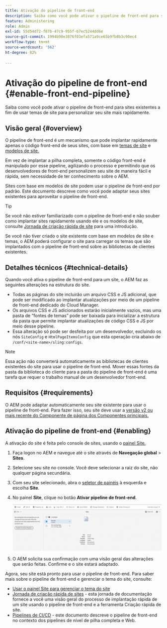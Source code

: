 ```yaml
---
title: Ativação do pipeline de front-end
description: Saiba como você pode ativar o pipeline de front-end para sites existentes a fim de usar temas de site para personalizar seu site mais rapidamente.
feature: Administering
role: Admin
exl-id: 55d54d72-f87b-47c9-955f-67ec5244dd6e
source-git-commit: 1994b90e3876f03efa571a9ce65b9fb8b3c90ec4
workflow-type: tm+mt
source-wordcount: '562'
ht-degree: 82%

---
```


# Ativação do pipeline de front-end {#enable-front-end-pipeline}

Saiba como você pode ativar o pipeline de front-end para sites existentes a fim de usar temas de site para personalizar seu site mais rapidamente.

## Visão geral {#overview}

O pipeline de front-end é um mecanismo que pode implantar rapidamente apenas o código front-end de seus sites, com base em [temas de site](site-themes.md) e [modelos de site.](site-templates.md)

Em vez de implantar a pilha completa, somente o código front-end é manipulado por esse pipeline, agilizando o processo e permitindo que os desenvolvedores de front-end personalizem seu site de maneira fácil e rápida, sem necessidade de ter conhecimento sobre o AEM.

Sites com base em modelos de site podem usar o pipeline de front-end por padrão. Este documento descreve como você pode adaptar seus sites existentes para aproveitar o pipeline de front-end.

>[!TIP]
>
>Se você não estiver familiarizado com o pipeline de front-end e não souber como implantar sites rapidamente usando ele e os modelos de site, consulte [Jornada de criação rápida de site](/help/journey-sites/quick-site/overview.md) para uma introdução.

Se você não tiver criado o site existente com base em modelos de site e temas, o AEM poderá configurar o site para carregar os temas que são implantados com o pipeline de front-end sobre as bibliotecas de clientes existentes.

## Detalhes técnicos {#technical-details}

Quando você ativa o pipeline de front-end para um site, o AEM faz as seguintes alterações na estrutura do site.

* Todas as páginas do site incluirão um arquivo CSS e JS adicional, que pode ser modificado ao implantar atualizações por meio de um pipeline de front-end dedicado do Cloud Manager.
* Os arquivos CSS e JS adicionados estarão inicialmente vazios, mas uma pasta de “fontes de temas” pode ser baixada para inicializar a estrutura da pasta que permite implantar atualizações de código CSS e JS por meio desse pipeline.
* Essa alteração só pode ser desfeita por um desenvolvedor, excluindo os nós `SiteConfig` e `HtmlPageItemsConfig` que esta operação cria abaixo de `/conf/<site-name>/sling:configs`.

>[!NOTE]
>
>Essa ação não converterá automaticamente as bibliotecas de clientes existentes do site para usar o pipeline de front-end. Mover essas fontes da pasta da biblioteca do cliente para a pasta do pipeline de front-end é uma tarefa que requer o trabalho manual de um desenvolvedor front-end.

## Requisitos {#requirements}

O AEM pode adaptar automaticamente seu site existente para usar o pipeline de front-end. Para fazer isso, seu site deve usar a [versão v2 ou mais recente do Componente de página dos Componentes principais.](https://experienceleague.adobe.com/docs/experience-manager-core-components/using/components/page.html?lang=pt-BR)

## Ativação do pipeline de front-end {#enabling}

A ativação do site é feita pelo console de sites, usando o [painel Site.](site-rail.md)

1. Faça logon no AEM e navegue até o site através de **Navegação global** > **Sites**.
1. Selecione seu site no console. Você deve selecionar a raiz do site, não qualquer página secundária.
1. Com seu site selecionado, abra o [seletor de painéis](/help/sites-cloud/authoring/getting-started/basic-handling.md#rail-selector) à esquerda e escolha **Site**.
1. No painel **Site**, clique no botão **Ativar pipeline de front-end**.

   ![Ativar pipeline de front-end](/help/sites-cloud/administering/assets/enable-front-end-pipeline.png)

1. O AEM solicita sua confirmação com uma visão geral das alterações que serão feitas. Confirme e o site estará adaptado.

Agora, seu site está pronto para usar o pipeline de front-end. Para saber mais sobre o pipeline de front-end e gerenciar o tema do site, consulte:

* [Usar o painel Site para gerenciar o tema do site](site-rail.md)
* [Jornada de criação rápida de sites](/help/journey-sites/quick-site/overview.md) - esta jornada de documentação fornece a você uma visão geral do processo de implantação rápida de um site usando o pipeline de front-end e a ferramenta Criação rápida de site.
* [Pipelines de CI/CD](/help/implementing/cloud-manager/configuring-pipelines/introduction-ci-cd-pipelines.md#front-end) - este documento descreve o pipeline de front-end no contexto dos pipelines de nível de pilha completa e Web.
